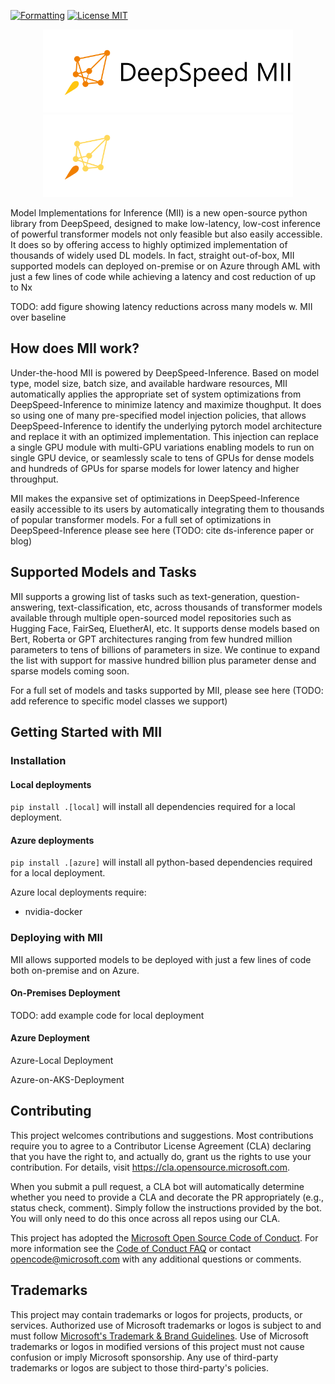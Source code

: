 <!-- [![Build Status](https://github.com/microsoft/deepspeed-mii/workflows/Build/badge.svg)](https://github.com/microsoft/DeepSpeed-MII/actions) -->
[![Formatting](https://github.com/microsoft/DeepSpeed-MII/actions/workflows/formatting.yml/badge.svg)](https://github.com/microsoft/DeepSpeed-MII/actions/workflows/formatting.yml)
[![License MIT](https://img.shields.io/badge/License-MIT-blue.svg)](https://github.com/Microsoft/DeepSpeed-MII/blob/master/LICENSE)
<!-- [![PyPI version](https://badge.fury.io/py/deepspeed.svg)](https://pypi.org/project/deepspeed/) -->
<!-- [![Documentation Status](https://readthedocs.org/projects/deepspeed/badge/?version=latest)](https://deepspeed.readthedocs.io/en/latest/?badge=latest) -->

<div align="center">
 <img src="docs/images/mii-white.svg#gh-light-mode-only" width="400px">
 <img src="docs/images/mii-dark.svg#gh-dark-mode-only" width="400px">
</div>

Model Implementations for Inference (MII) is a new open-source python library from DeepSpeed, designed to make low-latency, low-cost inference of powerful transformer models not only feasible but also easily accessible. It does so by offering access to highly optimized implementation of thousands of widely used DL models. In fact, straight out-of-box, MII supported models can deployed on-premise or on Azure through AML with just a few lines of code while achieving a latency and cost reduction of up to Nx

TODO: add figure showing latency reductions across many models w. MII over baseline

## How does MII work?

Under-the-hood MII is powered by DeepSpeed-Inference. Based on model type, model size, batch size, and available hardware resources, MII automatically applies the appropriate set of system optimizations from DeepSpeed-Inference to minimize latency and maximize thoughput. It does so using one of many pre-specified model injection policies, that allows DeepSpeed-Inference to identify the underlying pytorch model architecture and replace it with an optimized implementation. This injection can replace a single GPU module with multi-GPU variations enabling models to run on single GPU device, or seamlessly scale to tens of GPUs for dense models and hundreds of GPUs for sparse models for lower latency and higher throughput.

MII makes the expansive set of optimizations in DeepSpeed-Inference easily accessible to its users by automatically integrating them to thousands of popular transformer models. For a full set of optimizations in DeepSpeed-Inference please see here (TODO: cite ds-inference paper or blog)

## Supported Models and Tasks

MII supports a growing list of tasks such as text-generation, question-answering, text-classification, etc, across thousands of transformer models available through multiple open-sourced model repositories such as Hugging Face, FairSeq, EluetherAI, etc. It supports dense models based on Bert, Roberta or GPT architectures ranging from few hundred million parameters to tens of billions of parameters in size. We continue to expand the list with support for massive hundred billion plus parameter dense and sparse models coming soon.

For a full set of models and tasks supported by MII, please see here (TODO: add reference to specific model classes we support)

## Getting Started with MII

### Installation

#### Local deployments
`pip install .[local]` will install all dependencies required for a local deployment.

#### Azure deployments
`pip install .[azure]` will install all python-based dependencies required for a local deployment.

Azure local deployments require:
* nvidia-docker

### Deploying with MII

MII allows supported models to be deployed with just a few lines of code both on-premise and on Azure.

#### On-Premises Deployment

TODO: add example code for local deployment

#### Azure Deployment

Azure-Local Deployment

Azure-on-AKS-Deployment


## Contributing

This project welcomes contributions and suggestions.  Most contributions require you to agree to a
Contributor License Agreement (CLA) declaring that you have the right to, and actually do, grant us
the rights to use your contribution. For details, visit https://cla.opensource.microsoft.com.

When you submit a pull request, a CLA bot will automatically determine whether you need to provide
a CLA and decorate the PR appropriately (e.g., status check, comment). Simply follow the instructions
provided by the bot. You will only need to do this once across all repos using our CLA.

This project has adopted the [Microsoft Open Source Code of Conduct](https://opensource.microsoft.com/codeofconduct/).
For more information see the [Code of Conduct FAQ](https://opensource.microsoft.com/codeofconduct/faq/) or
contact [opencode@microsoft.com](mailto:opencode@microsoft.com) with any additional questions or comments.

## Trademarks

This project may contain trademarks or logos for projects, products, or services. Authorized use of Microsoft
trademarks or logos is subject to and must follow
[Microsoft's Trademark & Brand Guidelines](https://www.microsoft.com/en-us/legal/intellectualproperty/trademarks/usage/general).
Use of Microsoft trademarks or logos in modified versions of this project must not cause confusion or imply Microsoft sponsorship.
Any use of third-party trademarks or logos are subject to those third-party's policies.
